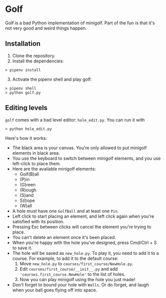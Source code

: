 # Golf
Golf is a bad Python implementation of minigolf. 
Part of the fun is that it's not very good and weird things happen.

## Installation
1. Clone the repository.
2. Install the dependencies:
```
> pipenv install
```
3. Activate the pipenv shell and play golf:
```
> pipenv shell
> python golf.py
```

## Editing levels
`golf` comes with a bad level editor: `hole_edit.py`. You can run it with
```
> python hole_edit.py
```
Here's how it works:
- The black area is your canvas. You're only allowed to put minigolf elements in black area.
- You use the keyboard to switch between minigolf elements, and you use left-click to place them.
- Here are the available minigolf elements:
  - Golf(B)all
  - (P)in
  - (G)reen
  - (R)ough
  - (S)and
  - S(l)ope
  - (W)all
- A hole must have one `GolfBall` and at least one `Pin`.
- Left click to start placing an element, and left click again when you're satisfied with its position.
- Pressing Esc between clicks will cancel the element you're trying to place.
- You can't delete an element once it's been placed.
- When you're happy with the hole you've designed, press Cmd/Ctrl + S to save it.
- The hole will be saved as `new_hole.py`. To play it, you need to add it to a course. For example, to add it to the default course:
  1. Move `new_hole.py` to `courses/first_course/NewHole.py`.
  2. Edit `courses/first_course/__init__.py` and add `'courses.first_course.NewHole'` to the list of holes.
  3. Now you can play minigolf using the hole you just made!
- Don't forget to bound your hole with `Walls`. Or do forget, and laugh when your ball goes flying off into space.

